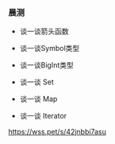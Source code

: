 ### 晨测
- 谈一谈箭头函数

- 谈一谈Symbol类型

- 谈一谈BigInt类型

- 谈一谈 Set 

- 谈一谈 Map

- 谈一谈 Iterator


https://wss.pet/s/42jnbbi7asu